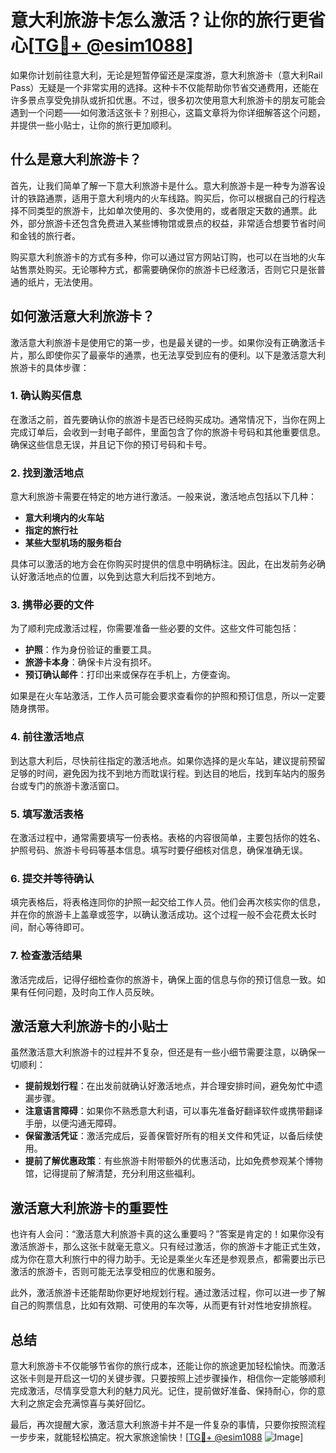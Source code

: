 # 意大利旅游卡怎么激活？让你的旅行更省心[[TG💪+ @esim1088](https://t.me/s/esim1088)]

如果你计划前往意大利，无论是短暂停留还是深度游，意大利旅游卡（意大利Rail Pass）无疑是一个非常实用的选择。这种卡不仅能帮助你节省交通费用，还能在许多景点享受免排队或折扣优惠。不过，很多初次使用意大利旅游卡的朋友可能会遇到一个问题——如何激活这张卡？别担心，这篇文章将为你详细解答这个问题，并提供一些小贴士，让你的旅行更加顺利。

## 什么是意大利旅游卡？

首先，让我们简单了解一下意大利旅游卡是什么。意大利旅游卡是一种专为游客设计的铁路通票，适用于意大利境内的火车线路。购买后，你可以根据自己的行程选择不同类型的旅游卡，比如单次使用的、多次使用的，或者限定天数的通票。此外，部分旅游卡还包含免费进入某些博物馆或景点的权益，非常适合想要节省时间和金钱的旅行者。

购买意大利旅游卡的方式有多种，你可以通过官方网站订购，也可以在当地的火车站售票处购买。无论哪种方式，都需要确保你的旅游卡已经激活，否则它只是张普通的纸片，无法使用。

## 如何激活意大利旅游卡？

激活意大利旅游卡是使用它的第一步，也是最关键的一步。如果你没有正确激活卡片，那么即使你买了最豪华的通票，也无法享受到应有的便利。以下是激活意大利旅游卡的具体步骤：

### 1. **确认购买信息**

在激活之前，首先要确认你的旅游卡是否已经购买成功。通常情况下，当你在网上完成订单后，会收到一封电子邮件，里面包含了你的旅游卡号码和其他重要信息。确保这些信息无误，并且记下你的预订号码和卡号。

### 2. **找到激活地点**

意大利旅游卡需要在特定的地方进行激活。一般来说，激活地点包括以下几种：

- **意大利境内的火车站**
- **指定的旅行社**
- **某些大型机场的服务柜台**

具体可以激活的地方会在你购买时提供的信息中明确标注。因此，在出发前务必确认好激活地点的位置，以免到达意大利后找不到地方。

### 3. **携带必要的文件**

为了顺利完成激活过程，你需要准备一些必要的文件。这些文件可能包括：

- **护照**：作为身份验证的重要工具。
- **旅游卡本身**：确保卡片没有损坏。
- **预订确认邮件**：打印出来或保存在手机上，方便查询。

如果是在火车站激活，工作人员可能会要求查看你的护照和预订信息，所以一定要随身携带。

### 4. **前往激活地点**

到达意大利后，尽快前往指定的激活地点。如果你选择的是火车站，建议提前预留足够的时间，避免因为找不到地方而耽误行程。到达目的地后，找到车站内的服务台或专门的旅游卡激活窗口。

### 5. **填写激活表格**

在激活过程中，通常需要填写一份表格。表格的内容很简单，主要包括你的姓名、护照号码、旅游卡号码等基本信息。填写时要仔细核对信息，确保准确无误。

### 6. **提交并等待确认**

填完表格后，将表格连同你的护照一起交给工作人员。他们会再次核实你的信息，并在你的旅游卡上盖章或签字，以确认激活成功。这个过程一般不会花费太长时间，耐心等待即可。

### 7. **检查激活结果**

激活完成后，记得仔细检查你的旅游卡，确保上面的信息与你的预订信息一致。如果有任何问题，及时向工作人员反映。

## 激活意大利旅游卡的小贴士

虽然激活意大利旅游卡的过程并不复杂，但还是有一些小细节需要注意，以确保一切顺利：

- **提前规划行程**：在出发前就确认好激活地点，并合理安排时间，避免匆忙中遗漏步骤。
- **注意语言障碍**：如果你不熟悉意大利语，可以事先准备好翻译软件或携带翻译手册，以便沟通无障碍。
- **保留激活凭证**：激活完成后，妥善保管好所有的相关文件和凭证，以备后续使用。
- **提前了解优惠政策**：有些旅游卡附带额外的优惠活动，比如免费参观某个博物馆，记得提前了解清楚，充分利用这些福利。

## 激活意大利旅游卡的重要性

也许有人会问：“激活意大利旅游卡真的这么重要吗？”答案是肯定的！如果你没有激活旅游卡，那么这张卡就毫无意义。只有经过激活，你的旅游卡才能正式生效，成为你在意大利旅行中的得力助手。无论是乘坐火车还是参观景点，都需要出示已激活的旅游卡，否则可能无法享受相应的优惠和服务。

此外，激活旅游卡还能帮助你更好地规划行程。通过激活过程，你可以进一步了解自己的购票信息，比如有效期、可使用的车次等，从而更有针对性地安排旅程。

## 总结

意大利旅游卡不仅能够节省你的旅行成本，还能让你的旅途更加轻松愉快。而激活这张卡则是开启这一切的关键步骤。只要按照上述步骤操作，相信你一定能够顺利完成激活，尽情享受意大利的魅力风光。记住，提前做好准备、保持耐心，你的意大利之旅定会充满惊喜与美好回忆。

最后，再次提醒大家，激活意大利旅游卡并不是一件复杂的事情，只要你按照流程一步步来，就能轻松搞定。祝大家旅途愉快！[[TG💪+ @esim1088](https://t.me/s/esim1088) ![Image](https://i.postimg.cc/4NQfJmqS/Snipaste-2025-05-13-00-14-12.png)]